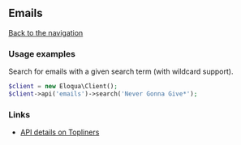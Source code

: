 ## Emails
[Back to the navigation](index.md)

### Usage examples

Search for emails with a given search term (with wildcard support).

```php
$client = new Eloqua\Client();
$client->api('emails')->search('Never Gonna Give*');
```

### Links

* [API details on Topliners](http://topliners.eloqua.com/docs/DOC-3083)
